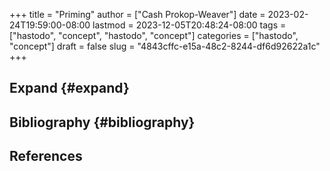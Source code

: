+++
title = "Priming"
author = ["Cash Prokop-Weaver"]
date = 2023-02-24T19:59:00-08:00
lastmod = 2023-12-05T20:48:24-08:00
tags = ["hastodo", "concept", "hastodo", "concept"]
categories = ["hastodo", "concept"]
draft = false
slug = "4843cffc-e15a-48c2-8244-df6d92622a1c"
+++

## Expand {#expand}


## Bibliography {#bibliography}

## References

<style>.csl-entry{text-indent: -1.5em; margin-left: 1.5em;}</style><div class="csl-bib-body">
</div>
